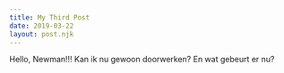```yaml
---
title: My Third Post
date: 2019-03-22
layout: post.njk
---
```


Hello, Newman!!!
Kan ik nu gewoon doorwerken?
En wat gebeurt er nu?